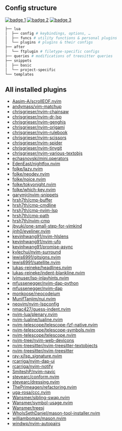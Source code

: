 ## Config structure
<a href="https://dotfyle.com/chrisgrieser/config-nvim"><img alt="badge 1" src="https://dotfyle.com/chrisgrieser/config-nvim/badges/plugins?style=flat"/></a>
<a href="https://dotfyle.com/chrisgrieser/config-nvim"><img alt="badge 2" src="https://dotfyle.com/chrisgrieser/config-nvim/badges/leaderkey?style=flat"/></a>
<a href="https://dotfyle.com/chrisgrieser/config-nvim"><img alt="badge 3" src="https://dotfyle.com/chrisgrieser/config-nvim/badges/plugin-manager?style=flat"/></a>

```bash
├── lua
│  ├── config # keybindings, options, …
│  ├── funcs # utility functions & personal plugins
│  └── plugins # plugins & their configs
├── after
│  └── ftplugin # filetype-specific configs
├── queries # modifications of treesitter queries
├── snippets
│  ├── basic
│  └── project-specific
└── templates
```

##  All installed plugins
- [Aasim-A/scrollEOF.nvim](https://github.com/Aasim-A/scrollEOF.nvim)
- [andymass/vim-matchup](https://github.com/andymass/vim-matchup)
- [chrisgrieser/nvim-chainsaw](https://github.com/chrisgrieser/nvim-chainsaw)
- [chrisgrieser/nvim-dr-lsp](https://github.com/chrisgrieser/nvim-dr-lsp)
- [chrisgrieser/nvim-genghis](https://github.com/chrisgrieser/nvim-genghis)
- [chrisgrieser/nvim-origami](https://github.com/chrisgrieser/nvim-origami)
- [chrisgrieser/nvim-rulebook](https://github.com/chrisgrieser/nvim-rulebook)
- [chrisgrieser/nvim-scissors](https://github.com/chrisgrieser/nvim-scissors)
- [chrisgrieser/nvim-spider](https://github.com/chrisgrieser/nvim-spider)
- [chrisgrieser/nvim-tinygit](https://github.com/chrisgrieser/nvim-tinygit)
- [chrisgrieser/nvim-various-textobjs](https://github.com/chrisgrieser/nvim-various-textobjs)
- [echasnovski/mini.operators](https://github.com/echasnovski/mini.operators)
- [EdenEast/nightfox.nvim](https://github.com/EdenEast/nightfox.nvim)
- [folke/lazy.nvim](https://github.com/folke/lazy.nvim)
- [folke/neodev.nvim](https://github.com/folke/neodev.nvim)
- [folke/noice.nvim](https://github.com/folke/noice.nvim)
- [folke/tokyonight.nvim](https://github.com/folke/tokyonight.nvim)
- [folke/which-key.nvim](https://github.com/folke/which-key.nvim)
- [garymjr/nvim-snippets](https://github.com/garymjr/nvim-snippets)
- [hrsh7th/cmp-buffer](https://github.com/hrsh7th/cmp-buffer)
- [hrsh7th/cmp-cmdline](https://github.com/hrsh7th/cmp-cmdline)
- [hrsh7th/cmp-nvim-lsp](https://github.com/hrsh7th/cmp-nvim-lsp)
- [hrsh7th/cmp-path](https://github.com/hrsh7th/cmp-path)
- [hrsh7th/nvim-cmp](https://github.com/hrsh7th/nvim-cmp)
- [jbyuki/one-small-step-for-vimkind](https://github.com/jbyuki/one-small-step-for-vimkind)
- [jinh0/eyeliner.nvim](https://github.com/jinh0/eyeliner.nvim)
- [kevinhwang91/nvim-hlslens](https://github.com/kevinhwang91/nvim-hlslens)
- [kevinhwang91/nvim-ufo](https://github.com/kevinhwang91/nvim-ufo)
- [kevinhwang91/promise-async](https://github.com/kevinhwang91/promise-async)
- [kylechui/nvim-surround](https://github.com/kylechui/nvim-surround)
- [lewis6991/gitsigns.nvim](https://github.com/lewis6991/gitsigns.nvim)
- [lewis6991/satellite.nvim](https://github.com/lewis6991/satellite.nvim)
- [lukas-reineke/headlines.nvim](https://github.com/lukas-reineke/headlines.nvim)
- [lukas-reineke/indent-blankline.nvim](https://github.com/lukas-reineke/indent-blankline.nvim)
- [lvimuser/lsp-inlayhints.nvim](https://github.com/lvimuser/lsp-inlayhints.nvim)
- [mfussenegger/nvim-dap-python](https://github.com/mfussenegger/nvim-dap-python)
- [mfussenegger/nvim-dap](https://github.com/mfussenegger/nvim-dap)
- [monkoose/neocodeium](https://github.com/monkoose/neocodeium)
- [MunifTanjim/nui.nvim](https://github.com/MunifTanjim/nui.nvim)
- [neovim/nvim-lspconfig](https://github.com/neovim/nvim-lspconfig)
- [nmac427/guess-indent.nvim](https://github.com/nmac427/guess-indent.nvim)
- [nvim-lua/plenary.nvim](https://github.com/nvim-lua/plenary.nvim)
- [nvim-lualine/lualine.nvim](https://github.com/nvim-lualine/lualine.nvim)
- [nvim-telescope/telescope-fzf-native.nvim](https://github.com/nvim-telescope/telescope-fzf-native.nvim)
- [nvim-telescope/telescope-symbols.nvim](https://github.com/nvim-telescope/telescope-symbols.nvim)
- [nvim-telescope/telescope.nvim](https://github.com/nvim-telescope/telescope.nvim)
- [nvim-tree/nvim-web-devicons](https://github.com/nvim-tree/nvim-web-devicons)
- [nvim-treesitter/nvim-treesitter-textobjects](https://github.com/nvim-treesitter/nvim-treesitter-textobjects)
- [nvim-treesitter/nvim-treesitter](https://github.com/nvim-treesitter/nvim-treesitter)
- [ray-x/lsp_signature.nvim](https://github.com/ray-x/lsp_signature.nvim)
- [rcarriga/nvim-dap-ui](https://github.com/rcarriga/nvim-dap-ui)
- [rcarriga/nvim-notify](https://github.com/rcarriga/nvim-notify)
- [SmiteshP/nvim-navic](https://github.com/SmiteshP/nvim-navic)
- [stevearc/conform.nvim](https://github.com/stevearc/conform.nvim)
- [stevearc/dressing.nvim](https://github.com/stevearc/dressing.nvim)
- [ThePrimeagen/refactoring.nvim](https://github.com/ThePrimeagen/refactoring.nvim)
- [uga-rosa/ccc.nvim](https://github.com/uga-rosa/ccc.nvim)
- [Wansmer/sibling-swap.nvim](https://github.com/Wansmer/sibling-swap.nvim)
- [Wansmer/symbol-usage.nvim](https://github.com/Wansmer/symbol-usage.nvim)
- [Wansmer/treesj](https://github.com/Wansmer/treesj)
- [WhoIsSethDaniel/mason-tool-installer.nvim](https://github.com/WhoIsSethDaniel/mason-tool-installer.nvim)
- [williamboman/mason.nvim](https://github.com/williamboman/mason.nvim)
- [windwp/nvim-autopairs](https://github.com/windwp/nvim-autopairs)

